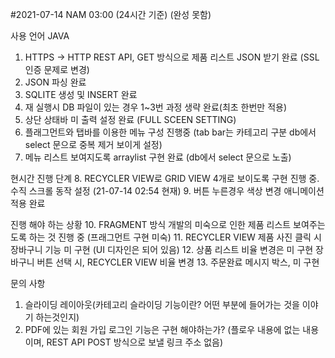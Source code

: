 #2021-07-14 NAM 03:00 (24시간 기준) (완성 못함)

사용 언어 JAVA 


1. HTTPS -> HTTP REST API, GET 방식으로 제품 리스트 JSON 받기 완료 (SSL 인증 문제로 변경)
2. JSON 파싱 완료
3. SQLITE 생성 및 INSERT 완료
4. 재 실행시 DB 파일이 있는 경우 1~3번 과정 생략 완료(최초 한번만 적용)
5. 상단 상태바 미 출력 설정 완료 (FULL SCEEN SETTING)
6. 플래그먼트와 탭바를 이용한 메뉴 구성 진행중 (tab bar는 카테고리 구분 db에서 select 문으로 중복 제거 보이게 설정)
7. 메뉴 리스트 보여지도록 arraylist 구현 완료 (db에서 select 문으로 노출)

현시간 진행 단계
8. RECYCLER VIEW로  GRID VIEW 4개로 보이도록 구현 진행 중. 수직 스크롤 동작 설정 (21-07-14 02:54 현재)
9. 버튼 누른경우 색상 변경 애니메이션 적용 완료 

진행 해야 하는 상황
10. FRAGMENT 방식 개발의 미숙으로 인한 제품 리스트 보여주는 도록 하는 것 진행 중 (프래그먼트 구현 미숙)
11. RECYCLER VIEW 제품 사진 클릭 시 장바구니 기능 미 구현 (UI 디자인은 되어 있음)
12. 상품 리스트 비율 변경은 미 구현 장바구니 버튼 선택 시, RECYCLER VIEW 비율 변경 
13. 주문완료 메시지 박스, 미 구현



문의 사항
1. 슬라이딩 레이아웃(카테고리 슬라이딩 기능이란? 어떤 부분에 들어가는 것을 이야기 하는것인지) 
2. PDF에 있는 회원 가입 로그인 기능은 구현 해야하는가? 
    (플로우 내용에 없는 내용이며, REST API POST 방식으로 보낼 링크 주소 없음)
    
